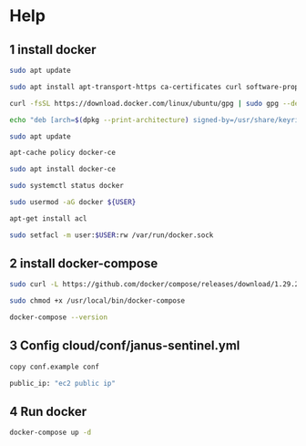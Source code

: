 Help
=============

1 install docker
-----------------

```sh
sudo apt update

sudo apt install apt-transport-https ca-certificates curl software-properties-common

curl -fsSL https://download.docker.com/linux/ubuntu/gpg | sudo gpg --dearmor -o /usr/share/keyrings/docker-archive-keyring.gpg

echo "deb [arch=$(dpkg --print-architecture) signed-by=/usr/share/keyrings/docker-archive-keyring.gpg] https://download.docker.com/linux/ubuntu $(lsb_release -cs) stable" | sudo tee /etc/apt/sources.list.d/docker.list > /dev/null

sudo apt update

apt-cache policy docker-ce

sudo apt install docker-ce

sudo systemctl status docker

sudo usermod -aG docker ${USER}

apt-get install acl

sudo setfacl -m user:$USER:rw /var/run/docker.sock
```

2 install docker-compose
-----------------

```sh
sudo curl -L https://github.com/docker/compose/releases/download/1.29.2/docker-compose-`uname -s`-`uname -m` -o /usr/local/bin/docker-compose

sudo chmod +x /usr/local/bin/docker-compose

docker-compose --version
```


3 Config cloud/conf/janus-sentinel.yml
-----------------

```sh
copy conf.example conf

public_ip: "ec2 public ip"
```


4 Run docker
-----------------

```sh
docker-compose up -d
```

